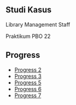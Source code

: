 ## Studi Kasus
Library Management Staff

Praktikum PBO 22

## Progress
- [Progress 2](https://github.com/yuuwid01/Library-Management/tree/de2e9136befcc0002535f48fce546aa4d69c8a9d)
- [Progress 3](https://github.com/yuuwid01/Library-Management/tree/28af0c3cf6c20d92658ec03f79b883cc24fc0dda)
- [Progress 5](https://github.com/yuuwid01/Library-Management/tree/4dc080e19df641685d7d32e480835be5a4d44ebd)
- [Progress 6](https://github.com/yuuwid01/Library-Management/tree/65102babb7e7cfe72104df6802ea36326e2d39af)
- [Progress 7](https://github.com/yuuwid01/Library-Management/tree/7f8b2a8ace0b4b31b13befdc88bf3de978b8c3f3)